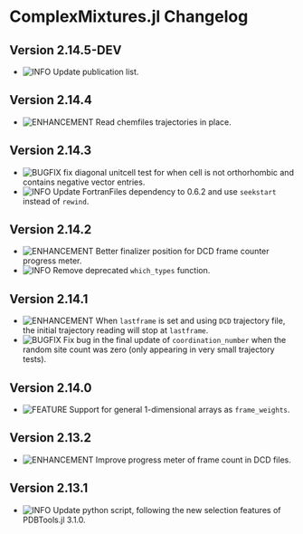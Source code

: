 ComplexMixtures.jl Changelog
===========================
  
[badge-breaking]: https://img.shields.io/badge/BREAKING-red.svg
[badge-deprecation]: https://img.shields.io/badge/Deprecation-orange.svg
[badge-feature]: https://img.shields.io/badge/Feature-green.svg
[badge-experimental]: https://img.shields.io/badge/Experimental-yellow.svg
[badge-enhancement]: https://img.shields.io/badge/Enhancement-blue.svg
[badge-bugfix]: https://img.shields.io/badge/Bugfix-purple.svg
[badge-fix]: https://img.shields.io/badge/Fix-purple.svg
[badge-info]: https://img.shields.io/badge/Info-gray.svg

Version 2.14.5-DEV
-------------
- ![INFO][badge-info] Update publication list.

Version 2.14.4
-------------
- ![ENHANCEMENT][badge-enhancement] Read chemfiles trajectories in place.

Version 2.14.3
-------------
- ![BUGFIX][badge-bugfix] fix diagonal unitcell test for when cell is not orthorhombic and contains negative vector entries.
- ![INFO][badge-info] Update FortranFiles dependency to 0.6.2 and use `seekstart` instead of `rewind`. 

Version 2.14.2
-------------
- ![ENHANCEMENT][badge-enhancement] Better finalizer position for DCD frame counter progress meter.
- ![INFO][badge-info] Remove deprecated `which_types` function.

Version 2.14.1
-------------
- ![ENHANCEMENT][badge-enhancement] When `lastframe` is set and using `DCD` trajectory file, the initial trajectory reading will stop at `lastframe`. 
- ![BUGFIX][badge-bugfix] Fix bug in the final update of `coordination_number` when the random site count was zero (only appearing in very small trajectory tests).

Version 2.14.0
-------------
- ![FEATURE][badge-feature] Support for general 1-dimensional arrays as `frame_weights`. 

Version 2.13.2
-------------
- ![ENHANCEMENT][badge-enhancement] Improve progress meter of frame count in DCD files.

Version 2.13.1
-------------
- ![INFO][badge-info] Update python script, following the new selection features of PDBTools.jl 3.1.0.